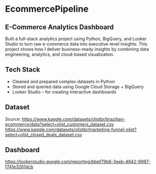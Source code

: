 # EcommercePipeline

## E-Commerce Analytics Dashboard


Built a full-stack analytics project using Python, BigQuery, and Looker Studio to turn raw e-commerce data into executive-level insights. This project shows how I deliver business-ready insights by combining data engineering, analytics, and cloud-based visualization.

## Tech Stack
- Cleaned and prepared complex datasets in Python
- Stored and queried data using Google Cloud Storage + BigQuery
- Looker Studio – for creating interactive dashboards
  
## Dataset

Source: https://www.kaggle.com/datasets/olistbr/brazilian-ecommerce/data?select=olist_customers_dataset.csv
https://www.kaggle.com/datasets/olistbr/marketing-funnel-olist?select=olist_closed_deals_dataset.csv

## Dashboard

https://lookerstudio.google.com/reporting/bbef79b6-3eeb-4842-9997-f741e3261dcb

